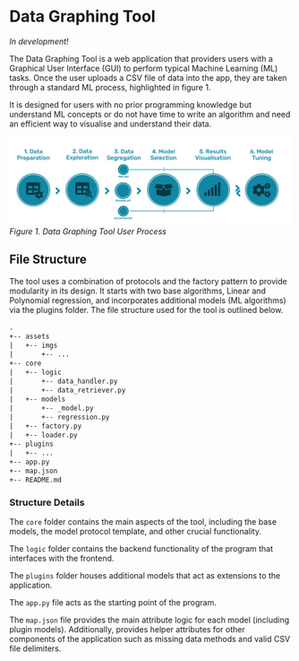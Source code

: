 # Data Graphing Tool

_In development!_

The Data Graphing Tool is a web application that providers users with a Graphical User Interface (GUI) to perform typical Machine Learning (ML) tasks. Once the user uploads a CSV file of data into the app, they are taken through a standard ML process, highlighted in figure 1.

It is designed for users with no prior programming knowledge but understand ML concepts or do not have time to write an algorithm and need an efficient way to visualise and understand their data.

![DGT Pipeline](/assets/imgs/dgt-pipeline.png)
_Figure 1. Data Graphing Tool User Process_

## File Structure

The tool uses a combination of protocols and the factory pattern to provide modularity in its design. It starts with two base algorithms, Linear and Polynomial regression, and incorporates additional models (ML algorithms) via the plugins folder. The file structure used for the tool is outlined below.

```text
.
+-- assets
|   +-- imgs
|       +-- ...
+-- core
|   +-- logic
|       +-- data_handler.py
|       +-- data_retriever.py
|   +-- models
|       +-- _model.py
|       +-- regression.py
|   +-- factory.py
|   +-- loader.py
+-- plugins
|   +-- ...
+-- app.py
+-- map.json
+-- README.md
```

### Structure Details

The `core` folder contains the main aspects of the tool, including the base models, the model protocol template, and other crucial functionality.

The `logic` folder contains the backend functionality of the program that interfaces with the frontend.

The `plugins` folder houses additional models that act as extensions to the application.

The `app.py` file acts as the starting point of the program.

The `map.json` file provides the main attribute logic for each model (including plugin models). Additionally, provides helper attributes for other components of the application such as missing data methods and valid CSV file delimiters.
